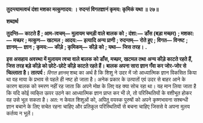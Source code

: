 **तुदन्त्यामत्वचं दंशा मशका मत्कुणादय: ।** **रुदन्तं विगतज्ञानं कृमय: कृमिकं यथा ॥ २७॥** 

**शब्दार्थ** 

**तुदन्ति—** **काटते हैं** **; आम-त्वचम्—** **मुलायम चमड़ी वाले बालक को** **; दंशा:—** **डाँस (बड़ा मच्छर)** **; मशका:—** **मच्छर** **; मत्कुण—** **खटमल** **; आदय:—** **इत्यादि अन्य प्राणी** **; रुदन्तम्—** **रोते हुए** **; विगत—** **विनष्ट** **; ज्ञानम्—** **ज्ञान** **;** **कृमय:—** **कीड़े** **; कृमिकम्—** **कीड़े को** **; यथा—** **जिस तरह।** **.** 

**इस असहाय अवस्था में मुलायम त्वचा वाले बालक को डाँस, मच्छर, खटमल तथा** **अन्य कीड़े काटते रहते हैं, जिस तरह बड़े कीड़े को छोटे-छोटे कीड़े काटते रहते हैं।** **बालक अपना सारा ज्ञान गँवा कर जोर-जोर से चिल्लाता है।** **तात्पर्य :** *विगत ज्ञानम्* शब्द का अर्थ है कि शिशु ने उदर में जो आध्यात्मिक ज्ञान विकसित किया था वह माया के प्रभाव से पहले ही नष्ट हो जाता है। अनेक प्रकार के उत्पातों एवं उदर से बाहर आने के कारण बालक को स्मरण नहीं रह जाता कि अपने मोक्ष के लिए वह क्या सोच रहा था। यह मान लिया जाता है कि यदि कोई व्यकि्त ऊपर उठने का आध्यात्मिक ज्ञान प्राप्त कर भी ले, तो परिस्थितियों के वशीभूत होकर वह उसे भूल सकता है। अत: न केवल शिशुओं को, अपितु वयस्क पुरुषों को अपने कृष्णभावना सश्बन्धी ज्ञान बचाने के लिए सचेत रहना चाहिए और प्रतिकूल परिस्थितियों से बचना चाहिए जिससे वे अपना मुलय कर्तव्य न भूलें।  
